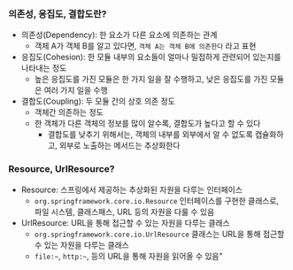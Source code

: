 ### 의존성, 응집도, 결합도란?
- 의존성(Dependency): 한 요소가 다른 요소에 의존하는 관계
  - 객체 A가 객체 B를 알고 있다면, `객체 A는 객체 B에 의존한다` 라고 표현
- 응집도(Cohesion): 한 모듈 내부의 요소들이 얼마나 밀접하게 관련되어 있는지를 나타내는 정도
  - 높은 응집도를 가진 모듈은 한 가지 일을 잘 수행하고, 낮은 응집도를 가진 모듈은 여러 가지 일을 수행
- 결합도(Coupling): 두 모듈 간의 상호 의존 정도
  - 객체간 의존하는 정도
  - 한 객체가 다른 객체의 정보를 많이 알수록, 결합도가 높다고 할 수 있다
    - 결합도를 낮추기 위해서는, 객체의 내부를 외부에서 알 수 없도록 캡슐화하고, 외부로 노출하는 메서드는 추상화한다

### Resource, UrlResource? 
- Resource: 스프링에서 제공하는 추상화된 자원을 다루는 인터페이스
  - `org.springframework.core.io.Resource` 인터페이스를 구현한 클래스로, 파일 시스템, 클래스패스, URL 등의 자원을 다룰 수 있음
- UrlResource: URL을 통해 접근할 수 있는 자원을 다루는 클래스
  - `org.springframework.core.io.UrlResource` 클래스는 URL을 통해 접근할 수 있는 자원을 다루는 클래스
  - `file:~`, `http:~`, 등의 URL을 통해 자원을 읽어올 수 있음"